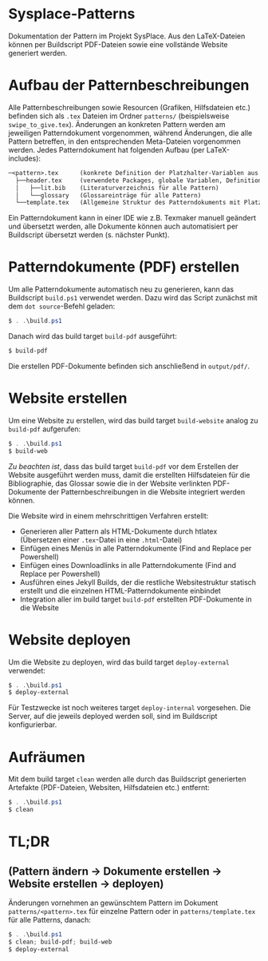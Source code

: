 # Sysplace-Patterns

Dokumentation der Pattern im Projekt SysPlace. Aus den LaTeX-Dateien können per Buildscript PDF-Dateien sowie eine vollstände Website generiert werden.

# Aufbau der Patternbeschreibungen
Alle Patternbeschreibungen sowie Resourcen (Grafiken, Hilfsdateien etc.) befinden sich als `.tex` Dateien im Ordner `patterns/` (beispielsweise `swipe_to_give.tex`). Änderungen an konkreten Pattern werden am jeweiligen Patterndokument vorgenommen, während Änderungen, die alle Pattern betreffen, in den entsprechenden Meta-Dateien vorgenommen werden. Jedes Patterndokument hat folgenden Aufbau (per LaTeX-includes):

```LaTeX
─<pattern>.tex		(konkrete Definition der Platzhalter-Variablen aus template.tex)
  ├──header.tex		(verwendete Packages, globale Variablen, Definition von Bibliographie und Glossar)
  │   ├──lit.bib	(Literaturverzeichnis für alle Pattern)
  │   └──glossary	(Glossareinträge für alle Pattern)
  └──template.tex	(Allgemeine Struktur des Patterndokuments mit Platzhalter-Variablen)
```

Ein Patterndokument kann in einer IDE wie z.B. Texmaker manuell geändert und übersetzt werden, alle Dokumente können auch automatisiert per Buildscript übersetzt werden (s. nächster Punkt).

# Patterndokumente (PDF) erstellen
Um alle Patterndokumente automatisch neu zu generieren, kann das Buildscript `build.ps1` verwendet werden. Dazu wird das Script zunächst mit dem `dot source`-Befehl geladen:

```PowerShell
$ . .\build.ps1
```

Danach wird das build target `build-pdf` ausgeführt:

```PowerShell
$ build-pdf
```

Die erstellen PDF-Dokumente befinden sich anschließend in `output/pdf/`.

# Website erstellen
Um eine Website zu erstellen, wird das build target `build-website` analog zu `build-pdf` aufgerufen:

```PowerShell
$ . .\build.ps1
$ build-web
```

*Zu beachten ist*, dass das build target `build-pdf` vor dem Erstellen der Website ausgeführt werden muss, damit die erstellten Hilfsdateien für die Bibliographie, das Glossar sowie die in der Website verlinkten PDF-Dokumente der Patternbeschreibungen in die Website integriert werden können.

Die Website wird in einem mehrschrittigen Verfahren erstellt:
- Generieren aller Pattern als HTML-Dokumente durch htlatex (Übersetzen einer `.tex`-Datei in eine `.html`-Datei)
- Einfügen eines Menüs in alle Patterndokumente (Find and Replace per Powershell)
- Einfügen eines Downloadlinks in alle Patterndokumente (Find and Replace per Powershell)
- Ausführen eines Jekyll Builds, der die restliche Websitestruktur statisch erstellt und die einzelnen HTML-Patterndokumente einbindet
- Integration aller im build target `build-pdf` erstellten PDF-Dokumente in die Website

# Website deployen
Um die Website zu deployen, wird das build target `deploy-external` verwendet:

```PowerShell
$ . .\build.ps1
$ deploy-external
```

Für Testzwecke ist noch weiteres target `deploy-internal` vorgesehen. Die Server, auf die jeweils deployed werden soll, sind im Buildscript konfigurierbar.

# Aufräumen
Mit dem build target `clean` werden alle durch das Buildscript generierten Artefakte (PDF-Dateien, Websiten, Hilfsdateien etc.) entfernt:

```PowerShell
$ . .\build.ps1
$ clean
```

# TL;DR 
## (Pattern ändern -> Dokumente erstellen -> Website erstellen -> deployen)
Änderungen vornehmen an gewünschtem Pattern im Dokument `patterns/<pattern>.tex` für einzelne Pattern oder in `patterns/template.tex` für alle Patterns, danach:

```PowerShell
$ . .\build.ps1
$ clean; build-pdf; build-web
$ deploy-external
```
